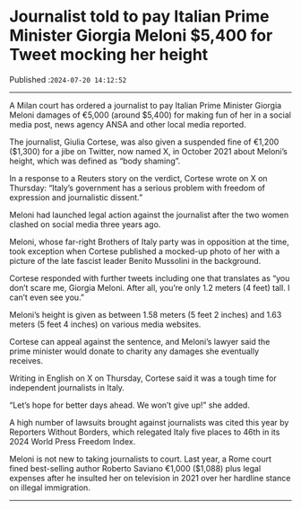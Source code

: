 # Journalist told to pay Italian Prime Minister Giorgia Meloni $5,400 for Tweet mocking her height

Published :`2024-07-20 14:12:52`

---

A Milan court has ordered a journalist to pay Italian Prime Minister Giorgia Meloni damages of €5,000 (around $5,400) for making fun of her in a social media post, news agency ANSA and other local media reported.

The journalist, Giulia Cortese, was also given a suspended fine of €1,200 ($1,300) for a jibe on Twitter, now named X, in October 2021 about Meloni’s height, which was defined as “body shaming”.

In a response to a Reuters story on the verdict, Cortese wrote on X on Thursday: “Italy’s government has a serious problem with freedom of expression and journalistic dissent.”

Meloni had launched legal action against the journalist after the two women clashed on social media three years ago.

Meloni, whose far-right Brothers of Italy party was in opposition at the time, took exception when Cortese published a mocked-up photo of her with a picture of the late fascist leader Benito Mussolini in the background.

Cortese responded with further tweets including one that translates as “you don’t scare me, Giorgia Meloni. After all, you’re only 1.2 meters (4 feet) tall. I can’t even see you.”

Meloni’s height is given as between 1.58 meters (5 feet 2 inches) and 1.63 meters (5 feet 4 inches) on various media websites.

Cortese can appeal against the sentence, and Meloni’s lawyer said the prime minister would donate to charity any damages she eventually receives.

Writing in English on X on Thursday, Cortese said it was a tough time for independent journalists in Italy.

“Let’s hope for better days ahead. We won’t give up!” she added.

A high number of lawsuits brought against journalists was cited this year by Reporters Without Borders, which relegated Italy five places to 46th in its 2024 World Press Freedom Index.

Meloni is not new to taking journalists to court. Last year, a Rome court fined best-selling author Roberto Saviano €1,000 ($1,088) plus legal expenses after he insulted her on television in 2021 over her hardline stance on illegal immigration.

---

